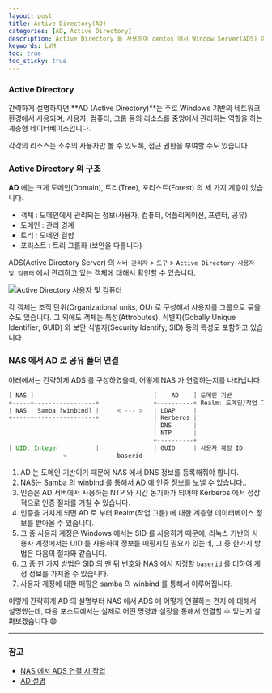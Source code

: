 ```yaml
---
layout: post
title: Active Directory(AD)
categories: [AD, Active Directory]
description: Active Directory 를 사용하여 centos 에서 Window Server(ADS) 에 연결하는 방법을 설명합니다. 
keywords: LVM
toc: true
toc_sticky: true
---
```



### Active Directory 

간략하게 설명하자면 **AD (Active Directory)**는 주로 Windows 기반의 네트워크 환경에서 사용되며, 사용자, 컴퓨터, 그룹 등의 리소스를 중앙에서 관리하는 역할을 하는 계층형 데이터베이스입니다. 

각각의 리소스는 소수의 사용자만 볼 수 있도록, 접근 권한을 부여할 수도 있습니다. 

### Active Directory 의 구조

**AD** 에는 크게 도메인(Domain), 트리(Tree), 포리스트(Forest) 의 세 가지 계층이 있습니다. 

* 객체 : 도메인에서 관리되는 정보(사용자, 컴퓨터, 어플리케이션, 프린터, 공유)
* 도메인 : 관리 경계
* 트리   : 도메인 결합
* 포리스트 : 트리 그룹화 (보안을 다룹니다)

ADS(Active Directory Server) 의 `서버 관리자` > `도구` > `Active Directory 사용자 및 컴퓨터` 에서 관리하고 있는 객체에 대해서 확인할 수 있습니다. 

![Active Directory 사용자 및 컴퓨터](assets/ad-user-computer.png)

각 객체는 조직 단위(Organizational units, OU) 로 구성해서 사용자를 그룹으로 묶을 수도 있습니다. 
그 외에도 객체는 특성(Attrobutes), 식별자(Gobally Unique Identifier; GUID) 와 보안 식별자(Security Identify; SID) 등의 특성도 포함하고 있습니다. 


### NAS 에서 AD 로 공유 폴더 연결

아래에서는 간략하게 ADS 를 구성하였을때, 어떻게 NAS 가 연결하는지를 나타냅니다. 

```groovy
[ NAS ]                                 [    AD    ] 도메인 기반
+-----+-----------------+               +----------+ Realm: 도메인/작업 그룹(NetBIOS)
| NAS | Samba [winbind] |     < --- >   | LDAP     |
+-----+-----------------+               | Kerberos |
                                        | DNS      |
                                        | NTP      |
                                        +----------+
| UID: Integer          |               | GUID     | 사용자 계정 ID
               <----------    baserid    -------------- 
```

1. AD 는 도메인 기반이기 때문에  NAS 에서 DNS 정보를 등록해줘야 합니다.
2. NAS는 Samba 의 winbind 를 통해서 AD 에 인증 정보를 보낼 수 있습니다..
3. 인증은 AD 서버에서 사용하는 NTP 와 시간 동기화가 되어야 Kerberos 에서 정상적으로 인증 절차를 거칠 수 있습니다.
4. 인증을 거치게 되면 AD 로 부터 Realm(작업 그룹) 에 대한 계층형 데이터베이스 정보를 받아올 수 있습니다.
5. 그 중 사용자 계정은 Windows 에서는 SID 를 사용하기 때문에, 리눅스 기반의 사용자 계정에서는 UID 를 사용하여 정보를 매핑시킬 필요가 있는데, 그 중 한가지 방법은 다음의 절차와 같습니다. 
6. 그 중 한 가지 방법은 SID 의 맨 뒤 번호와 NAS 에서 지정할 `baserid` 를 더하여 계정 정보를 가져올 수 있습니다.
7. 사용자 계정에 대한 매핑은 samba 의 winbind 를 통해서 이루어집니다.


이렇게 간략하게 AD 의 설명부터 NAS 에서 ADS 에 어떻게 연결하는 건지 에 대해서 설명했는데, 다음 포스트에서는 실제로 어떤 명령과 설정을 통해서 연결할 수 있는지 살펴보겠습니다 :smile:

---

### 참고

* [NAS 에서 ADS 연결 시 작업](https://www.baeldung.com/linux/netbios-resolve-names)
* [AD 설명](https://blog.naver.com/quest_kor/221487945625)